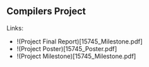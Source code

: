## Compilers Project
Links:
* !(Project Final Report)[15745_Milestone.pdf]
* !(Project Poster)[15745_Poster.pdf]
* !(Project Milestone)[15745_Milestone.pdf]
